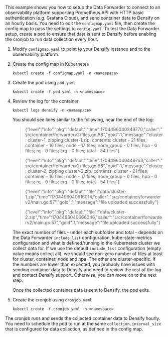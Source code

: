 This example shows you how to setup the Data Forwarder to connect to an observability platform supporting Prometheus API with HTTP basic authentication (e.g. Grafana Cloud), and send container data to Densify on an hourly basis. You need to edit the `configmap.yaml` file, then create the config map to pass the settings to `config.yaml`. To test the Data Forwarder setup, create a pod to ensure that data is sent to Densify before enabling the cronjob to run data collection every hour.

1. Modify `configmap.yaml` to point to your Densify instance and to the observability platform.

2. Create the config map in Kubernetes
    
    `kubectl create -f configmap.yaml -n <namespace>`
	
3. Create the pod using `pod.yaml`
    
    `kubectl create -f pod.yaml -n <namespace>`
	
4. Review the log for the container
	
	`kubectl logs densify -n <namespace>`
	
	You should see lines similar to the following, near the end of the log:

	> {"level":"info","pkg":"default","time":1704496040349770,"caller":"src/container/forwarderv2/files.go:98","goid":1,"message":"cluster : cluster-1, zipping cluster-1.zip, contents: cluster - 21 files; container - 16 files; node - 17 files; node_group - 0 files; hpa - 0 files; rq - 0 files; crq - 0 files; total - 54 files"}

	> {"level":"info","pkg":"default","time":1704496040449763,"caller":"src/container/forwarderv2/files.go:98","goid":1,"message":"cluster : cluster-2, zipping cluster-2.zip, contents: cluster - 21 files; container - 16 files; node - 17 files; node_group - 0 files; hpa - 0 files; rq - 0 files; crq - 0 files; total - 54 files"}

	> {"level":"info","pkg":"default","file":"data/cluster-1.zip","time":1704496040616014,"caller":"src/container/forwarderv2/main.go:57","goid":1,"message":"file uploaded successfully"}

	> {"level":"info","pkg":"default","file":"data/cluster-2.zip","time":1704496040666046,"caller":"src/container/forwarderv2/main.go:57","goid":1,"message":"file uploaded successfully"}

	The exact number of files - under each subfolder and total - depends on the Data Forwarder `include_list` configuration, kube-state-metrics configuration and what is defined/running in the Kubernetes cluster we collect data for. If we use the default `include_list` configuration (empty value means collect all), we should see non-zero number of files at least for cluster, container, node and hpa. The other are cluster-specific.
	If the numbers are lower than expected, you probably have issues with sending container data to Densify and need to review the rest of the log and contact Densify support. Otherwise, you can move on to the next step.
	
	Once the collected container data is sent to Densify, the pod exits.
		
5. Create the cronjob using `cronjob.yaml`
    
    `kubectl create -f cronjob.yaml -n <namespace>`

The cronjob runs and sends the collected container data to Densify hourly.
You need to schedule the pod to run at the same `collection.interval_size` that is configured for data collection, as defined in the config map.
